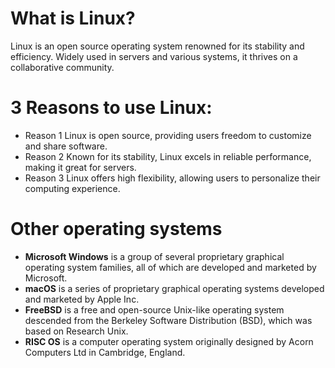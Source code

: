 # What is Linux?
 Linux is an open source operating system renowned for its stability and efficiency. Widely used in servers and various systems, it thrives on a collaborative community.
# 3 Reasons to use Linux:
* Reason 1 Linux is open source, providing users freedom to customize and share software.
* Reason 2 Known for its stability, Linux excels in reliable performance, making it great for servers.
* Reason 3 Linux offers high flexibility, allowing users to personalize their computing experience.

# Other operating systems
* **Microsoft Windows** is a group of several proprietary graphical operating system families, all of which are developed and marketed by Microsoft. 
* **macOS** is a series of proprietary graphical operating systems developed and marketed by Apple Inc. 
* **FreeBSD** is a free and open-source Unix-like operating system descended from the Berkeley Software Distribution (BSD), which was based on Research Unix.
* **RISC OS** is a computer operating system originally designed by Acorn Computers Ltd in Cambridge, England. 
